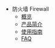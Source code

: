 * 防火墙 Firewall
    * [概览](network/firewall/overview)
    * [产品简介](network/firewall/intro)
    * [使用指南](network/firewall/guide) 
    * [FAQ](network/firewall/faq) 
   